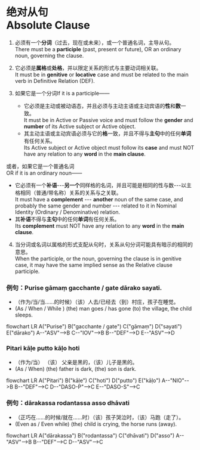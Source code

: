 # 绝对从句<br>Absolute Clause

1. 必须有一个**分词**（过去，现在或未来），或一个普通名词，主导从句。<br>
   There must be a **participle** (past, present or future), OR an ordinary noun, governing the clause.
2. 它必须是**属格**或**处格**，并以限定关系的形式与主要动词相关联。<br>
   It must be in **genitive** or **locative** case and must be related to the main verb in Definitive Relation (DEF). 

3. 如果它是一个分词If it is a participle——
   - 它必须是主动或被动语态，并且必须与主动主语或主动宾语的**性**和**数**一致。<br>
  It must be in Active or Passive voice and must follow the **gender** and **number** of its Active subject or Active object.
   - 其主动主语或主动宾语必须与它的**格**一致，并且不得与**主句**中的任何**单词** 有任何关系。<br>Its Active subject or Active object must follow its **case** and must NOT have any relation to any **word** in the **main clause**.

或者，如果它是一个普通名词<br>OR if it is an ordinary noun——
- 它必须有一个**补语**---**另一个**同样格的名词，并且可能是相同的性与数---以主格相同（普通/带名称）关系的关系与之关联。<br>
 It must have a **complement** --- **another** noun of the same case, and probably the same gender and number --- related to it in Nominal Identity (Ordinary / Denominative) relation.
- 其**补语**不得与**主句**中的任何**单词**有任何关系。<br>
 Its **complement** must NOT have any relation to any **word** in the **main clause**. 

4. 当分词或名词以属格的形式支配从句时，关系从句分词可能具有暗示的相同的意思。<br>
   When the participle, or the noun, governing the clause is in genitive 
case, it may have the same implied sense as the Relative clause 
participle.

### 例句：Purise gāmaṃ gacchante / gate dārako sayati.
- （作为/当/当……的时候）（该）人去/已经去（到）村庄，孩子在睡觉。<br>
- (As / When / While ) (the) man goes / has gone (to) the village, the child sleeps.
<div class="mermaid">
flowchart LR
A("Purise")
B("gacchante / gate")
C("gāmaṃ")
D("sayati")
E("dārako")
A--"ASV"-->B
C--"IOV"-->B
B--"DEF"-->D
E--"ASV"-->D
</div>

### Pitari kāḷe putto kāḷo hoti
- （作为/当） （该） 父亲是黑的，（该）儿子是黑的。
- (As / When) (the) father is dark, (the) son is dark. 
<div class="mermaid">
flowchart LR
A("Pitari")
B("kāḷe")
C("hoti")
D("putto")
E("kāḷo")
A--"NIO"-->B
B--"DEF"-->C
D--"DASO-P"-->C
E--"DASO-S"-->C
</div>

### 例句：dārakassa rodantassa asso dhāvati
- （正巧在……的时候/就在……时）（该）孩子哭泣时，（该）马跑（走了）。
- (Even as / Even while) (the) child is crying, the horse runs (away).

<div class="mermaid">
flowchart LR
A("dārakassa")
B("rodantassa")
C("dhāvati")
D("asso")
A--"ASV"-->B
B--"DEF"-->C
D--"ASV"-->C
</div>
